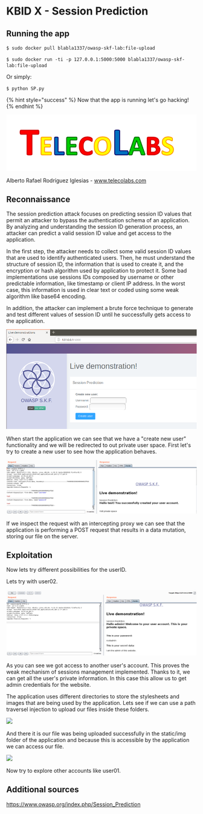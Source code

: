 # KBID X - Session Prediction

## Running the app

```
$ sudo docker pull blabla1337/owasp-skf-lab:file-upload
```

```text
$ sudo docker run -ti -p 127.0.0.1:5000:5000 blabla1337/owasp-skf-lab:file-upload
```
Or simply:
```text
$ python SP.py
```

{% hint style="success" %}
 Now that the app is running let's go hacking!
{% endhint %}

![Docker Image and write-up thanks to TelecoLabs!](telecolabs.png)

Alberto Rafael Rodríguez Iglesias - www.telecolabs.com

## Reconnaissance

The session prediction attack focuses on predicting session ID values that permit an attacker to bypass the authentication schema of an application. By analyzing and understanding the session ID generation process, an attacker can predict a valid session ID value and get access to the application.

In the first step, the attacker needs to collect some valid session ID values that are used to identify authenticated users. Then, he must understand the structure of session ID, the information that is used to create it, and the encryption or hash algorithm used by application to protect it. Some bad implementations use sessions IDs composed by username or other predictable information, like timestamp or client IP address. In the worst case, this information is used in clear text or coded using some weak algorithm like base64 encoding.

In addition, the attacker can implement a brute force technique to generate and test different values of session ID until he successfully gets access to the application.


![](inicio.png)

When start the application we can see that we have a "create new user" functionality and we will be redirected to out private user space. First let's try to create a new user to see how the application behaves.

![](new_user_req.png)

If we inspect the request with an intercepting proxy we can see that the application is performing a POST request that results in a data mutation, storing our file on the server.





## Exploitation

Now lets try different possibilities for the userID.

Lets try with user02.

![](private_space_admin.png)

As you can see we got access to another user's account. This proves the weak mechanism of sessions management implemented.
Thanks to it, we can get all the user's private information. In this case this allow us to get admin credentials for the website.


The application uses different directories to store the stylesheets and images that are being used by the application. Lets see if we can use a path traversel injection to upload our files inside these folders.

![](.gitbook/assets/screen-shot-2019-03-05-at-16.23.42.png)


And there it is our file was being uploaded successfully in the static/img folder of the application and because this is accessible by the application we can access our file.

![](.gitbook/assets/screen-shot-2019-03-05-at-16.24.51.png)

Now try to explore other accounts like user01.


## Additional sources

https://www.owasp.org/index.php/Session_Prediction
